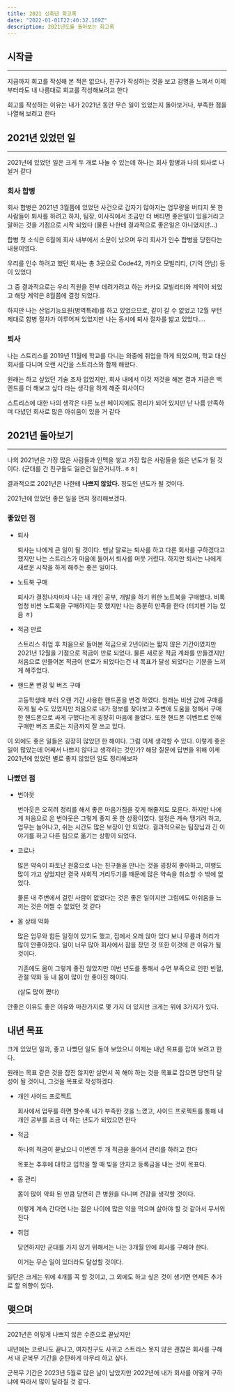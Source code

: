 ```yaml
---
title: 2021 신축년 회고록
date: "2022-01-01T22:40:32.169Z"
description: 2021년도를 돌아보는 회고록
---
```


## 시작글

---

지금까지 회고를 작성해 본 적은 없으나, 친구가 작성하는 것을 보고 감명을 느껴서 이제부터라도 내 나름대로 회고를 작성해보려고 한다

회고를 작성하는 이유는 내가 2021년 동안 무슨 일이 있었는지 돌아보거나, 부족한 점을 나열해 보려고 한다

## 2021년 있었던 일

---

2021년에 있었던 일은 크게 두 개로 나눌 수 있는데 하나는 회사 합병과 나의 퇴사로 나뉠거 같다

### 회사 합병

회사 합병은 2021년 3월쯤에 있었던 사건으로 갑자기 많아지는 업무량을 버티지 못 한 사람들이 퇴사를 하려고 하자, 팀장, 이사직에서 조금만 더 버티면 좋은일이 있을거라고 말하는 것을 기점으로 시작 되었다 (물론 나한테 결과적으로 좋은일은 아니였지만...)

합병 첫 소식은 6월에 회사 내부에서 소문이 났으며 우리 회사가 인수 합병을 당한다는 내용이였다.

우리를 인수 하려고 했던 회사는 총 3곳으로 Code42, 카카오 모빌리티, (기억 안남) 등이 있었다

그 중 결과적으로는 우리 직원을 전부 데려가려고 하는 카카오 모빌리티와 계약이 되었고 해당 계약은 8월쯤에 결정 되었다.

하지만 나는 산업기능요원(병역특례)를 하고 있었으므로, 같이 갈 수 없었고 12월 부턴 제대로 합병 절차가 이루어져 있었지만 나는 동시에 퇴사 절차를 밟고 있었다....

### 퇴사

나는 스트리스를 2019년 11월에 학교를 다니는 와중에 취업을 하게 되었으며, 학교 대신 회사를 다니며 오랜 시간을 스트리스와 함께 해왔다. 

원래는 하고 싶었던 기술 조차 없었지만, 회사 내에서 이것 저것을 해본 결과 지금은 백엔드를 더 해보고 싶다 라는 생각을 하게 해준 회사이다

스트리스에 대한 나의 생각은 다른 노션 페이지에도 정리가 되어 있지만 난 나름 만족하며 다녔던 회사로 많은 아쉬움이 있을 거 같다

## 2021년 돌아보기

---

나의 2021년은 가장 많은 사람들과 인맥을 쌓고 가장 많은 사람들을 잃은 년도가 될 것이다. 
(군대를 간 친구들도 잃은건 잃은거니까..ㅎㅎ)

결과적으로 2021년은 나한테 **나쁘지 않았다.** 정도인 년도가 될 것이다.

2021년에 있었던 좋은 일을 먼저 정리해보겠다.

### 좋았던 점

- 퇴사
    
    퇴사는 나에게 큰 일이 될 것이다. 맨날 말로는 퇴사를 하고 다른 회사를 구하겠다고 했지만 나는 스트리스가 마음에 들어서 퇴사를 머뭇 거렸다. 하지만 퇴사는 나에게 새로운 시작을 하게 해주는 좋은 일이다.
    
- 노트북 구매
    
    퇴사가 결정나자마자 나는 내 개인 공부, 개발을 하기 위한 노트북을 구매했다.
    비록 엄청 비싼 노트북을 구매하지는 못 했지만 나는 충분히 만족을 한다 (터치펜 기능 있음 ㅎ)
    
- 적금 만료
    
    스트리스 취업 후 처음으로 들어본 적금으로 2년이라는 짧지 않은 기간이였지만 2021년 12월을 기점으로 적금이 만료 되었다. 물론 새로운 적금 계좌를 만들겠지만 처음으로 만들어본 적금이 만료가 되었다는건 내 목표가 달성 되었다는 기분을 느끼게 해주었다.
    
- 핸드폰 변경 및 버즈 구매
    
    고등학생때 부터 오랜 기간 사용한 핸드폰을 변경 하였다. 원래는 비싼 값에 구매를 하게 될 수도 있었지만 처음으로 내가 정보를 찾아보고 주변에 도움을 청해서 구매한 핸드폰으로 싸게 구했다는게 굉장히 마음에 들었다. 또한 핸드폰 이벤트로 인해 구매한 버즈 프로는 지금까지 잘 쓰고 있다.
    

이 외에도 좋은 일들은 굉장히 많았던 한 해이다. 
그럼 이제 생각할 수 있다. 이렇게 좋은 일이 많았는데 어째서 나쁘지 않다고 생각하는 것인가?
해당 질문에 답변을 위해 이제 2021년에 있었던 별로 좋지 않았던 일도 정리해보자

### 나빴던 점

- 번아웃
    
    번아웃은 오히려 정리를 해서 좋은 마음가짐을 갖게 해줄지도 모른다.
    하지만 나에게 처음으로 온 번아웃은 그렇게 좋지 못 한 상황이였다. 일정은 계속 땡기려 하고, 업무는 늘어나고, 쉬는 시간도 많은 보장이 안 되었다. 결과적으로는 팀장님과 긴 이야기를 하고 다른 팀으로 옮기는 상황이 되었다. 
    
- 코로나
    
    많은 약속이 파토난 원흉으로 나는 친구들을 만나는 것을 굉장히 좋아하고, 여행도 많이 가고 싶었지만 결국 사회적 거리두기를 때문에 많은 약속을 취소할 수 밖에 없었다.
    
    물론 내 주변에서 걸린 사람이 없었다는 것은 좋은 일이지만 그럼에도 아쉬움을 느끼는 것은 어쩔 수 없었던 것 같다
    
- 몸 상태 악화
    
    많은 업무와 힘든 일정이 있기도 했고, 집에서 오래 앉아 있다 보니 무릎과 허리가 많이 안좋아졌다. 일이 너무 많아 회사에서 잠을 잤던 것 또한 이것에 큰 이유가 될 것이다.
    
    기존에도 몸이 그렇게 좋진 않았지만 이번 년도를 통해서 수면 부족으로 인한 빈혈, 관절 약화 등 내 몸이 많이 안 좋아진 해이다.
    
    (살도 많이 쪘다)
    

안좋은 이유도 좋은 이유와 마찬가지로 몇 가지 더 있지만 크게는 위에 3가지가 있다.

## 내년 목표

크게 있었던 일과, 좋고 나빴던 일도 돌아 보았으니 이제는 내년 목표를 잡아 보려고 한다.

원래는 목표 같은 것을 잡진 않지만 살면서 꼭 해야 하는 것을 목표로 잡으면 당연히 달성이 될 것이니, 그것을 목표로 작성하겠다.

- 개인 사이드 프로젝트
    
    회사에서 업무를 하면 할수록 내가 부족한 것을 느꼈고, 사이드 프로젝트를 통해 내 개인 공부를 조금 더 하는 년도가 되었으면 한다
    
- 적금
    
    하나의 적금이 끝났으니 이번엔 두 개 적금을 들어서 관리를 하려고 한다
    
    목표는 추후에 대학교 입학을 할 때 빚을 안지고 등록금을 내는 것이 목표다.
    
- 몸 관리
    
    몸이 많이 악화 된 만큼 당연히 큰 병원을 다니며 건강을 생각할 것이다.
    
    이렇게 계속 간다면 나는 젊은 나이에 많은 약을 먹으며 살아야 할 것 같아서 무서워진다
    
- 취업
    
    당연하지만 군대를 가지 않기 위해서는 나는 3개월 안에 회사를 구해야 한다.
    
    이거는 무슨 일이 있더라도 달성할 것이다.
    

일단은 크게는 위에 4개를 꼭 할 것이고, 그 외에도 하고 싶은 것이 생기면 언제든 추가로 할 의향이 있다.

## 맺으며

---

2021년은 이렇게 나쁘지 않은 수준으로 끝났지만

내년에는 코로나도 끝나고, 여자친구도 사귀고 스트리스 못지 않은 괜찮은 회사를 구해서 내 군복무 기간을 순탄하게 마무리 하고 싶다.

군복무 기간은 2023년 5월로 많은 날이 남았지만 2022년에 내가 회사를 어떻게 구하냐에 따라서 많이 달라질 것 같다.